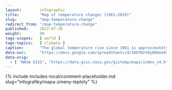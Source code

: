```yaml
---
layout:        infographic
title:         "Map of temperature changes (1961–2019)"
slug:          "map-temperature-change"
redirect_from: "/map-temperature-change"
published:     2022-07-26
weight:        99
tags-scopes:   [ world ]
tags-topics:   [ climate ]
caption:       "The global temperature rise since 1961 is approximately 1.1°C. However, the warming rate is not the same for all locations: while the temperature in most of the planet's oceans has not increased by more than 0.8°C, most of the world's land is warming considerably faster. The highest warming rate on Earth (over 4°C in the last 60 years) is in the Arctic Ocean."
data-our:      "https://docs.google.com/spreadsheets/d/16bTWzt0y8Omne9xxjd3o1rpszF764ATaC5UpFO5Zd7I/edit?usp=sharing"
data-orig:
  - [ "NASA GISS", "https://data.giss.nasa.gov/gistemp/maps/index_v4.html" ]
---
```


{% include includes-local/comment-placeholder.md slug="infografiky/mapa-zmeny-teploty" %}
